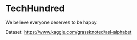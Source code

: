 # TechHundred
We believe everyone deserves to be happy.


Dataset: https://www.kaggle.com/grassknoted/asl-alphabet
